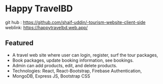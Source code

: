 # Happy TravelBD

git hub : https://github.com/shaif-uddin/-tourism-website-client-side
<br/>
weblink: https://happytravelbd.web.app/

## Featured

<ul>
<li>A travel web site where user can login, register, surf the tour packages,</li>
<li>Book packages, update booking information, see bookings.</li>
<li>Admin can add products, edit, and delete products.</li>
<li>Technologies: React, React-Bootstrap, Firebase Authentication,</li>
<li>MongoDB, Express JS, Bootstrap CSS</li>
</ul>
